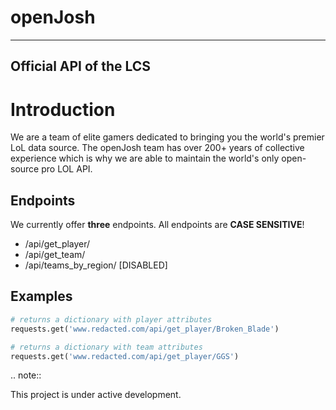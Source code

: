 openJosh
=================
-------------------------
Official API of the LCS
-------------------------

Introduction
============

We are a team of elite gamers dedicated to bringing you the world's premier LoL data source. The openJosh team has
over 200+ years of collective experience which is why we are able to maintain the world's only open-source pro LOL API.

Endpoints
----------

We currently offer **three** endpoints.
All endpoints are **CASE SENSITIVE**!

- /api/get_player/<name>
- /api/get_team/<team>
- /api/teams_by_region/<region> [DISABLED]

Examples
----------

```python
# returns a dictionary with player attributes
requests.get('www.redacted.com/api/get_player/Broken_Blade')

# returns a dictionary with team attributes
requests.get('www.redacted.com/api/get_player/GGS')
```

.. note::

   This project is under active development.
